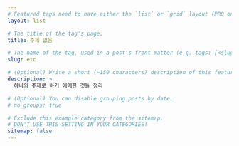 ```yaml
---
# Featured tags need to have either the `list` or `grid` layout (PRO only).
layout: list

# The title of the tag's page.
title: 주제 없음

# The name of the tag, used in a post's front matter (e.g. tags: [<slug>]).
slug: etc

# (Optional) Write a short (~150 characters) description of this featured tag.
description: >
  하나의 주제로 하기 애매한 것들 정리

# (Optional) You can disable grouping posts by date.
# no_groups: true

# Exclude this example category from the sitemap.
# DON'T USE THIS SETTING IN YOUR CATEGORIES!
sitemap: false
---
```

